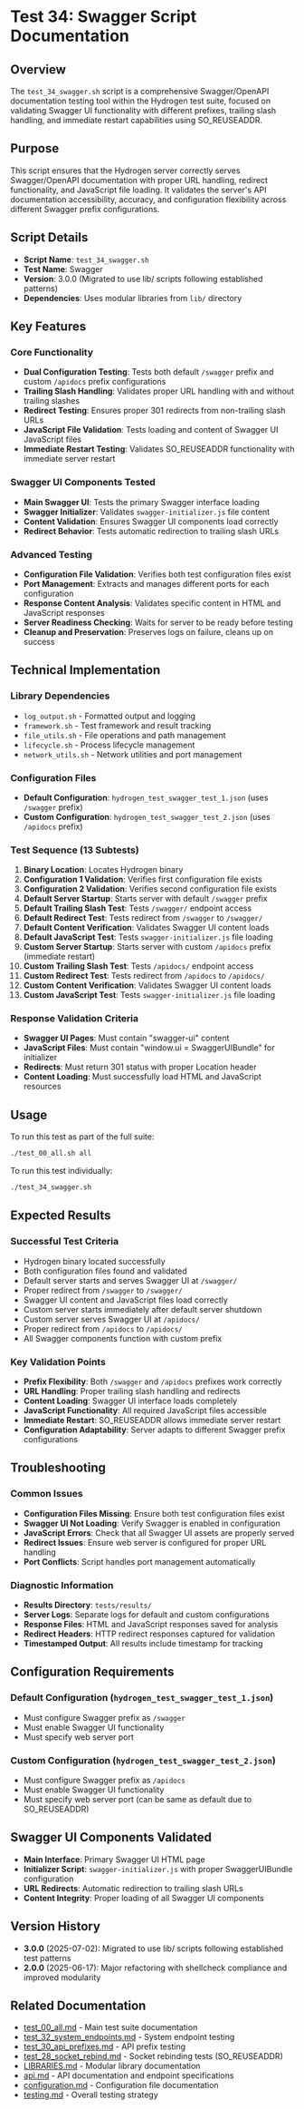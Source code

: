 # Test 34: Swagger Script Documentation

## Overview

The `test_34_swagger.sh` script is a comprehensive Swagger/OpenAPI documentation testing tool within the Hydrogen test suite, focused on validating Swagger UI functionality with different prefixes, trailing slash handling, and immediate restart capabilities using SO_REUSEADDR.

## Purpose

This script ensures that the Hydrogen server correctly serves Swagger/OpenAPI documentation with proper URL handling, redirect functionality, and JavaScript file loading. It validates the server's API documentation accessibility, accuracy, and configuration flexibility across different Swagger prefix configurations.

## Script Details

- **Script Name**: `test_34_swagger.sh`
- **Test Name**: Swagger
- **Version**: 3.0.0 (Migrated to use lib/ scripts following established patterns)
- **Dependencies**: Uses modular libraries from `lib/` directory

## Key Features

### Core Functionality

- **Dual Configuration Testing**: Tests both default `/swagger` prefix and custom `/apidocs` prefix configurations
- **Trailing Slash Handling**: Validates proper URL handling with and without trailing slashes
- **Redirect Testing**: Ensures proper 301 redirects from non-trailing slash URLs
- **JavaScript File Validation**: Tests loading and content of Swagger UI JavaScript files
- **Immediate Restart Testing**: Validates SO_REUSEADDR functionality with immediate server restart

### Swagger UI Components Tested

- **Main Swagger UI**: Tests the primary Swagger interface loading
- **Swagger Initializer**: Validates `swagger-initializer.js` file content
- **Content Validation**: Ensures Swagger UI components load correctly
- **Redirect Behavior**: Tests automatic redirection to trailing slash URLs

### Advanced Testing

- **Configuration File Validation**: Verifies both test configuration files exist
- **Port Management**: Extracts and manages different ports for each configuration
- **Response Content Analysis**: Validates specific content in HTML and JavaScript responses
- **Server Readiness Checking**: Waits for server to be ready before testing
- **Cleanup and Preservation**: Preserves logs on failure, cleans up on success

## Technical Implementation

### Library Dependencies

- `log_output.sh` - Formatted output and logging
- `framework.sh` - Test framework and result tracking
- `file_utils.sh` - File operations and path management
- `lifecycle.sh` - Process lifecycle management
- `network_utils.sh` - Network utilities and port management

### Configuration Files

- **Default Configuration**: `hydrogen_test_swagger_test_1.json` (uses `/swagger` prefix)
- **Custom Configuration**: `hydrogen_test_swagger_test_2.json` (uses `/apidocs` prefix)

### Test Sequence (13 Subtests)

1. **Binary Location**: Locates Hydrogen binary
2. **Configuration 1 Validation**: Verifies first configuration file exists
3. **Configuration 2 Validation**: Verifies second configuration file exists
4. **Default Server Startup**: Starts server with default `/swagger` prefix
5. **Default Trailing Slash Test**: Tests `/swagger/` endpoint access
6. **Default Redirect Test**: Tests redirect from `/swagger` to `/swagger/`
7. **Default Content Verification**: Validates Swagger UI content loads
8. **Default JavaScript Test**: Tests `swagger-initializer.js` file loading
9. **Custom Server Startup**: Starts server with custom `/apidocs` prefix (immediate restart)
10. **Custom Trailing Slash Test**: Tests `/apidocs/` endpoint access
11. **Custom Redirect Test**: Tests redirect from `/apidocs` to `/apidocs/`
12. **Custom Content Verification**: Validates Swagger UI content loads
13. **Custom JavaScript Test**: Tests `swagger-initializer.js` file loading

### Response Validation Criteria

- **Swagger UI Pages**: Must contain "swagger-ui" content
- **JavaScript Files**: Must contain "window.ui = SwaggerUIBundle" for initializer
- **Redirects**: Must return 301 status with proper Location header
- **Content Loading**: Must successfully load HTML and JavaScript resources

## Usage

To run this test as part of the full suite:

```bash
./test_00_all.sh all
```

To run this test individually:

```bash
./test_34_swagger.sh
```

## Expected Results

### Successful Test Criteria

- Hydrogen binary located successfully
- Both configuration files found and validated
- Default server starts and serves Swagger UI at `/swagger/`
- Proper redirect from `/swagger` to `/swagger/`
- Swagger UI content and JavaScript files load correctly
- Custom server starts immediately after default server shutdown
- Custom server serves Swagger UI at `/apidocs/`
- Proper redirect from `/apidocs` to `/apidocs/`
- All Swagger components function with custom prefix

### Key Validation Points

- **Prefix Flexibility**: Both `/swagger` and `/apidocs` prefixes work correctly
- **URL Handling**: Proper trailing slash handling and redirects
- **Content Loading**: Swagger UI interface loads completely
- **JavaScript Functionality**: All required JavaScript files accessible
- **Immediate Restart**: SO_REUSEADDR allows immediate server restart
- **Configuration Adaptability**: Server adapts to different Swagger prefix configurations

## Troubleshooting

### Common Issues

- **Configuration Files Missing**: Ensure both test configuration files exist
- **Swagger UI Not Loading**: Verify Swagger is enabled in configuration
- **JavaScript Errors**: Check that all Swagger UI assets are properly served
- **Redirect Issues**: Ensure web server is configured for proper URL handling
- **Port Conflicts**: Script handles port management automatically

### Diagnostic Information

- **Results Directory**: `tests/results/`
- **Server Logs**: Separate logs for default and custom configurations
- **Response Files**: HTML and JavaScript responses saved for analysis
- **Redirect Headers**: HTTP redirect responses captured for validation
- **Timestamped Output**: All results include timestamp for tracking

## Configuration Requirements

### Default Configuration (`hydrogen_test_swagger_test_1.json`)

- Must configure Swagger prefix as `/swagger`
- Must enable Swagger UI functionality
- Must specify web server port

### Custom Configuration (`hydrogen_test_swagger_test_2.json`)

- Must configure Swagger prefix as `/apidocs`
- Must enable Swagger UI functionality
- Must specify web server port (can be same as default due to SO_REUSEADDR)

## Swagger UI Components Validated

- **Main Interface**: Primary Swagger UI HTML page
- **Initializer Script**: `swagger-initializer.js` with proper SwaggerUIBundle configuration
- **URL Redirects**: Automatic redirection to trailing slash URLs
- **Content Integrity**: Proper loading of all Swagger UI components

## Version History

- **3.0.0** (2025-07-02): Migrated to use lib/ scripts following established test patterns
- **2.0.0** (2025-06-17): Major refactoring with shellcheck compliance and improved modularity

## Related Documentation

- [test_00_all.md](test_00_all.md) - Main test suite documentation
- [test_32_system_endpoints.md](test_32_system_endpoints.md) - System endpoint testing
- [test_30_api_prefixes.md](test_30_api_prefixes.md) - API prefix testing
- [test_28_socket_rebind.md](test_28_socket_rebind.md) - Socket rebinding tests (SO_REUSEADDR)
- [LIBRARIES.md](LIBRARIES.md) - Modular library documentation
- [api.md](../../docs/api.md) - API documentation and endpoint specifications
- [configuration.md](../../docs/configuration.md) - Configuration file documentation
- [testing.md](../../docs/testing.md) - Overall testing strategy
